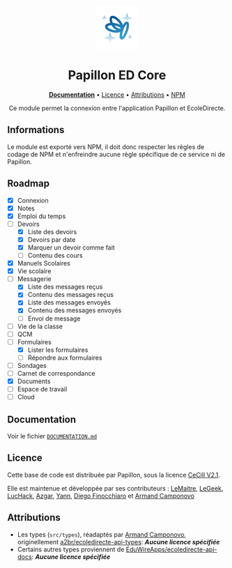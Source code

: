 <div align="center">
<br>
<br>
<img alt="Logo" src=".github/icon.png" width="100" height="100"/>

# Papillon ED Core

[**Documentation**](DOCUMENTATION.md) • [Licence](#licence) • [Attributions](#attributions) • [NPM]()

Ce module permet la connexion entre l'application Papillon et EcoleDirecte.

</div>


## Informations

Le module est exporté vers NPM, il doit donc respecter les règles de codage de NPM et n'enfreindre aucune règle spécifique de ce service ni de Papillon.

## Roadmap
- [x] Connexion
- [x] Notes
- [x] Emploi du temps
- [ ] Devoirs
  - [x] Liste des devoirs
  - [x] Devoirs par date
  - [x] Marquer un devoir comme fait
  - [ ] Contenu des cours
- [x] Manuels Scolaires
- [x] Vie scolaire 
- [ ] Messagerie
  - [x] Liste des messages reçus
  - [x] Contenu des messages reçus
  - [x] Liste des messages envoyés
  - [x] Contenu des messages envoyés
  - [ ] Envoi de message
- [ ] Vie de la classe
- [ ] QCM
- [ ] Formulaires
  - [x] Lister les formulaires
  - [ ] Répondre aux formulaires
- [ ] Sondages
- [ ] Carnet de correspondance
- [x] Documents
- [ ] Espace de travail
- [ ] Cloud

## Documentation
Voir le fichier [`DOCUMENTATION.md`](DOCUMENTATION.md)

## Licence

Cette base de code est distribuée par Papillon, sous la licence [CeCill V2.1](LICENSE).

Elle est maintenue et développée par ses contributeurs : [LeMaitre](https://github.com/LeMaitre4523), [LeGeek](https://github.com/LeGeek01), [LucHack](https://github.com/lucas-luchack), [Azgar](https://github.com/azgaresncf), [Yann](https://github.com/yannouuuu), [Diego Finocchiaro](https://github.com/diegofino15) et  [Armand Camponovo](https://github.com/camarm-dev)

## Attributions

- Les types (`src/types`), réadaptés par [Armand Camponovo](https://github.com/camarm-dev/ecoledirecte-api-types), originellement [a2br/ecoledirecte-api-types](https://github.com/a2br/ecoledirecte-api-types): _**_Aucune licence spécifiée_**_
- Certains autres types proviennent de [EduWireApps/ecoledirecte-api-docs](https://github.com/EduWireApps/ecoledirecte-api-docs): _**Aucune licence spécifiée**_
